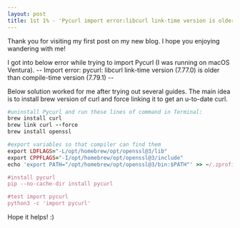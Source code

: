 ```yaml
---
layout: post
title: 1st 1% - 'Pycurl import error:libcurl link-time version is older than compile-time version'
---
```


Thank you for visiting my first post on my new blog. I hope you enjoying wandering with me!

I got into below error while trying to import Pycurl (I was running on macOS Ventura).
-- Import error: pycurl: libcurl link-time version (7.77.0) is older than compile-time version (7.79.1) --

Below solution worked for me after trying out several guides.
The main idea is to install brew version of curl and force linking it to get an u-to-date curl.

```ruby
#uninstall Pycurl and run these lines of command in Terminal:
brew install curl
brew link curl --force
brew install openssl

#export variables so that compiler can find them
export LDFLAGS="-L/opt/homebrew/opt/openssl@3/lib"
export CPPFLAGS="-I/opt/homebrew/opt/openssl@3/include"
echo 'export PATH="/opt/homebrew/opt/openssl@3/bin:$PATH"' >> ~/.zprofile

#install pycurl
pip --no-cache-dir install pycurl

#test import pycurl
python3 -c 'import pycurl'
```

Hope it helps! :)
